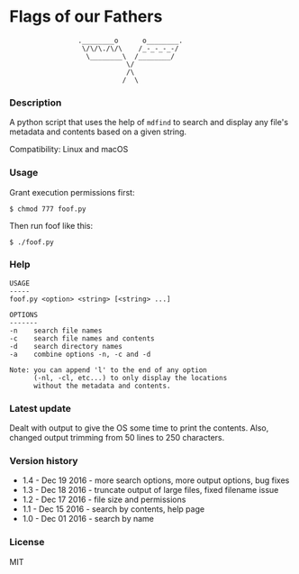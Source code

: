 # Flags of our Fathers

```
                 .________o      o________.
                  \/\/\./\/\    /_-_-_-_-/
                   \________\  /________/
                             \/
                             /\
                            /  \
```

### Description

A python script that uses the help of `mdfind` to search and display any file's metadata and contents based on a given string.

Compatibility: Linux and macOS

### Usage

Grant execution permissions first:

`$ chmod 777 foof.py`

Then run foof like this:

`$ ./foof.py`

### Help

```
USAGE
-----
foof.py <option> <string> [<string> ...]

OPTIONS
-------
-n    search file names
-c    search file names and contents
-d    search directory names
-a    combine options -n, -c and -d

Note: you can append 'l' to the end of any option
      (-nl, -cl, etc...) to only display the locations
      without the metadata and contents.
```

### Latest update

Dealt with output to give the OS some time to print the contents. Also, changed output trimming from 50 lines to 250 characters.

### Version history

* 1.4 - Dec 19 2016 - more search options, more output options, bug fixes
* 1.3 - Dec 18 2016 - truncate output of large files, fixed filename issue
* 1.2 - Dec 17 2016 - file size and permissions
* 1.1 - Dec 15 2016 - search by contents, help page
* 1.0 - Dec 01 2016 - search by name

### License

MIT
